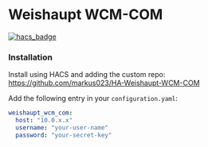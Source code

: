 # Weishaupt WCM-COM

[![hacs_badge](https://img.shields.io/badge/HACS-Custom-41BDF5.svg)](https://github.com/hacs/integration)

### Installation

Install using HACS and adding the custom repo:
https://github.com/markus023/HA-Weishaupt-WCM-COM

Add the following entry in your `configuration.yaml`:

```yaml
weishaupt_wcm_com:
  host: "10.0.x.x"
  username: "your-user-name"
  password: "your-secret-key"
```

